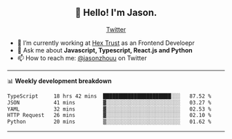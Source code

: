 <h2 align="center">👋 Hello! I'm Jason.</h2>
<p align="center">
  <a href="https://twitter.com/jasonzhouu">Twitter</a>
</p>


- 🔭 I’m currently working at [Hex Trust](https://hextrust.com/) as an Frontend Develoepr
- 💬 Ask me about **Javascript, Typescript, React.js and Python**
- 📫 How to reach me: [@jasonzhouu](https://twitter.com/jasonzhouu) on Twitter

-------

📊 **Weekly development breakdown**
<!--START_SECTION:waka-->

```txt
TypeScript     18 hrs 42 mins  ██████████████████████░░░   87.52 %
JSON           41 mins         ▓░░░░░░░░░░░░░░░░░░░░░░░░   03.27 %
YAML           32 mins         ▓░░░░░░░░░░░░░░░░░░░░░░░░   02.53 %
HTTP Request   26 mins         ▓░░░░░░░░░░░░░░░░░░░░░░░░   02.10 %
Python         20 mins         ▒░░░░░░░░░░░░░░░░░░░░░░░░   01.62 %
```

<!--END_SECTION:waka-->

-------
